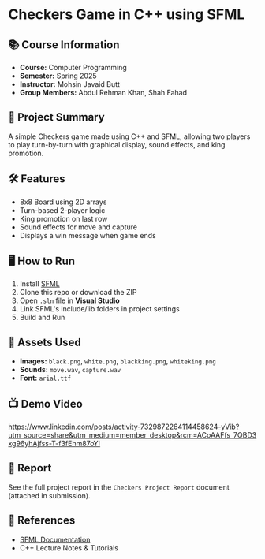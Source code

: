 # Checkers Game in C++ using SFML

## 📚 Course Information
- **Course:** Computer Programming
- **Semester:** Spring 2025
- **Instructor:** Mohsin Javaid Butt  
- **Group Members:** Abdul Rehman Khan, Shah Fahad

## 🎯 Project Summary
A simple Checkers game made using C++ and SFML, allowing two players to play turn-by-turn with graphical display, sound effects, and king promotion.

## 🛠 Features
- 8x8 Board using 2D arrays
- Turn-based 2-player logic
- King promotion on last row
- Sound effects for move and capture
- Displays a win message when game ends

## 🖥️ How to Run
1. Install [SFML](https://www.sfml-dev.org/)
2. Clone this repo or download the ZIP
3. Open `.sln` file in **Visual Studio**
4. Link SFML's include/lib folders in project settings
5. Build and Run

## 🧾 Assets Used
- **Images:** `black.png`, `white.png`, `blackking.png`, `whiteking.png`
- **Sounds:** `move.wav`, `capture.wav`
- **Font:** `arial.ttf`

## 📺 Demo Video
https://www.linkedin.com/posts/activity-7329872264114458624-yVib?utm_source=share&utm_medium=member_desktop&rcm=ACoAAFfs_7QBD3xg96yhAjfss-T-f3fEhm87oYI

## 📄 Report
See the full project report in the `Checkers Project Report` document (attached in submission).

## 📘 References
- [SFML Documentation](https://www.sfml-dev.org/documentation/2.5.1/)
- C++ Lecture Notes & Tutorials
